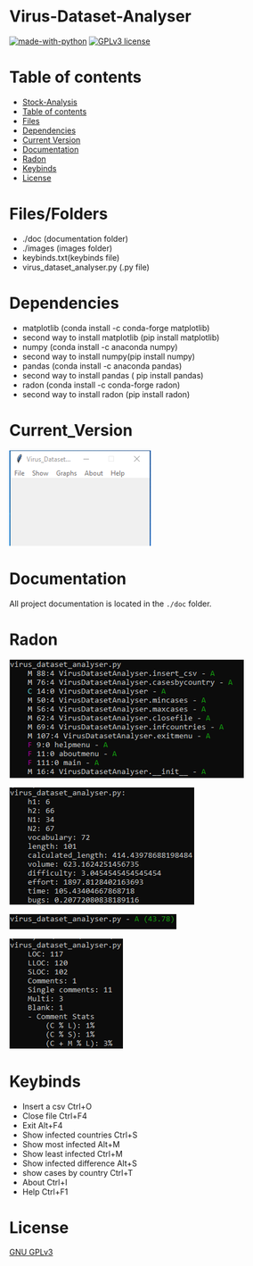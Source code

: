 # Virus-Dataset-Analyser


[![made-with-python](https://img.shields.io/badge/Made%20with-Python-1f425f.svg)](https://www.python.org/) [![GPLv3 license](https://img.shields.io/badge/License-GPLv3-blue.svg)](http://perso.crans.org/besson/LICENSE.html)

# Table of contents

<!--ts-->
  * [Stock-Analysis](#Stock-Analysis)
  * [Table of contents](#Table_of_contents)
  * [Files](#Files)
  * [Dependencies](#Dependencies)
  * [Current Version](#Current_Version)
  * [Documentation](#Documentation)
  * [Radon](#Radon)
  * [Keybinds](#Keybinds)
  * [License](#License)
<!--te-->

# Files/Folders

<ul>
  <li> ./doc (documentation folder)
  <li> ./images (images folder) </li>
  <li> keybinds.txt(keybinds file) </li>
  <li> virus_dataset_analyser.py (.py file) </li>
</ul>

# Dependencies

<ul>
    <li> matplotlib (conda install -c conda-forge matplotlib) </li>
    <li> second way to install matplotlib (pip install matplotlib) </li>
    <li> numpy (conda install -c anaconda numpy) </li>
    <li> second way to install numpy(pip install numpy) </li>
    <li> pandas (conda install -c anaconda pandas) </li>
    <li> second way to install pandas ( pip install pandas) </li>
    <li> radon (conda install -c conda-forge radon) </li>
    <li> second way to install radon (pip install radon) </li>
</ul>

# Current_Version

<p><img src ="images/virus_dataset_analyser version.png" title = "Virus Dataset Analyser Version"/> </p>

# Documentation

All project documentation is located in the `./doc`  folder.

# Radon

<p><img src ="images/radon cc virus_dataset_analyser.png" title = "Virus Dataset Analyser Radon cc"/> </p>
<p><img src ="images/radon hal virus_dataset_analyser.png" title = "Virus Dataset Analyser Radon hal"/> </p>
<p><img src ="images/radon mi virus_dataset_analyser.png" title = "Virus Dataset Analyser Radon mi"/> </p>
<p><img src ="images/radon raw virus_dataset_analyser.png" title = "Virus Dataset Analyser Radon raw"/> </p>

# Keybinds

<ul>
  <li> Insert a csv Ctrl+O </li>
  <li> Close file Ctrl+F4 </li>
  <li> Exit Alt+F4 </li>
  <li> Show infected countries Ctrl+S </li>
  <li> Show most infected Alt+M </li>
  <li> Show least infected Ctrl+M </li>
  <li> Show infected difference Alt+S</li>
  <li> show cases by country Ctrl+T </li>
  <li> About Ctrl+I </li>
  <li> Help Ctrl+F1 </li>
</ul>

# License

[GNU GPLv3](https://choosealicense.com/licenses/gpl-3.0/)